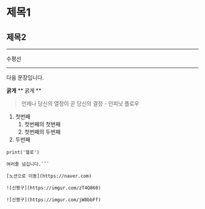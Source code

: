 # 제목1
## 제목2

---
수평선
***

다음 문장입니다.

**굵게**
** 굵게 **

> 언제나 당신의 열정이 곧 당신의 결정 - 인피닛 플로우

1. 첫번째
   1. 첫번째의 첫번째
   2. 첫번째의 두번째
2. 두번째

`print('헬로')`

```print('헬로')
여러줄 넘깁니다.```

[노션으로 이동](https://naver.com)

![신짱구](https://imgur.com/zT4Q860)

![신짱구](https://imgur.com/jW8bbFf)

